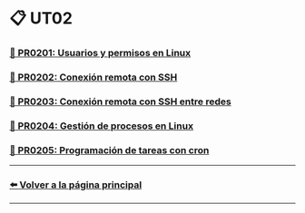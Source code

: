 # 📋 UT02

### [📄 PR0201: Usuarios y permisos en Linux](pr0201/pr0201.md)

### [📄 PR0202: Conexión remota con SSH](pr0202/pr0202.md)

### [📄 PR0203: Conexión remota con SSH entre redes](pr0203/pr0203.md)

### [📄 PR0204: Gestión de procesos en Linux](pr0204/pr0204.md)

### [📄 PR0205: Programación de tareas con cron](pr0205/pr0205.md)

---
### [⬅️ Volver a la página principal](../index.md)
---
